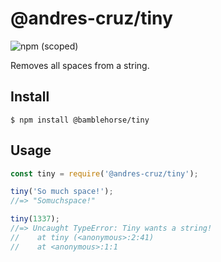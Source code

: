 # @andres-cruz/tiny

![npm (scoped)](https://img.shields.io/npm/v/@andres-cruz/tiny)

Removes all spaces from a string.

## Install

```
$ npm install @bamblehorse/tiny
```

## Usage

```js
const tiny = require('@andres-cruz/tiny');

tiny('So much space!');
//=> "Somuchspace!"

tiny(1337);
//=> Uncaught TypeError: Tiny wants a string!
//    at tiny (<anonymous>:2:41)
//    at <anonymous>:1:1
```

